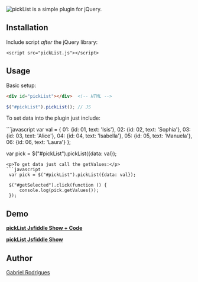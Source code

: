 ![pickList is a simple plugin for jQuery.](http://s9.postimg.org/li46m3gvj/pick_List.png)

<h2>
<a name="installation" class="anchor" href="#installation"><span class="mini-icon mini-icon-link"></span></a>Installation</h2>

<p>Include script <em>after</em> the jQuery library:</p>

<pre><code>&lt;script src="pickList.js"&gt;&lt;/script&gt;
</code></pre>


<h2>
<a name="usage" class="anchor" href="#usage"><span class="mini-icon mini-icon-link"></span></a>Usage</h2>

<p>Basic setup:</p>

```html
<div id="pickList"></div>  <!-- HTML -->
```

```javascript
$("#pickList").pickList(); // JS
```
<p>To set data into the plugin just include:</p>
```javascript
var val = {
    01: {id: 01, text: 'Isis'},
    02: {id: 02, text: 'Sophia'},
    03: {id: 03, text: 'Alice'},
    04: {id: 04, text: 'Isabella'},
    05: {id: 05, text: 'Manuela'},
    06: {id: 06, text: 'Laura'}
  };

var pick = $("#pickList").pickList({data: val});
```
<p>To get data just call the getValues:</p>
```javascript
 var pick = $("#pickList").pickList({data: val});

 $("#getSelected").click(function () {
     console.log(pick.getValues());
 });
```
<h2>
<a name="demo" class="anchor" href="#demo"><span class="mini-icon mini-icon-link"></span></a>Demo</h2>
<p><strong><a href="https://jsfiddle.net/filadown/8ek53b1f/">pickList Jsfiddle Show + Code</a></strong> </p>
<p><strong><a href="https://jsfiddle.net/filadown/8ek53b1f/show">pickList Jsfiddle Show</a></strong> </p>
<h2>
<a name="authors" class="anchor" href="#authors"><span class="mini-icon mini-icon-link"></span></a>Author</h2>

<p><a href="http://pt.stackoverflow.com/users/17658/gabriel-rodrigues" target="_blank">Gabriel Rodrigues</a></p>


